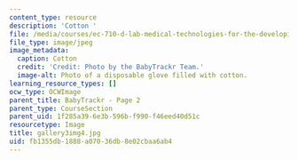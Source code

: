 ```yaml
---
content_type: resource
description: 'Cotton '
file: /media/courses/ec-710-d-lab-medical-technologies-for-the-developing-world-spring-2010/fb1355db1888a07036db8e02cbaa6ab4_gallery3img4.jpg
file_type: image/jpeg
image_metadata:
  caption: Cotton
  credit: 'Credit: Photo by the BabyTrackr Team.'
  image-alt: Photo of a disposable glove filled with cotton.
learning_resource_types: []
ocw_type: OCWImage
parent_title: BabyTrackr - Page 2
parent_type: CourseSection
parent_uid: 1f285a39-6e3b-596b-f990-f46eed40d51c
resourcetype: Image
title: gallery3img4.jpg
uid: fb1355db-1888-a070-36db-8e02cbaa6ab4
---
```

